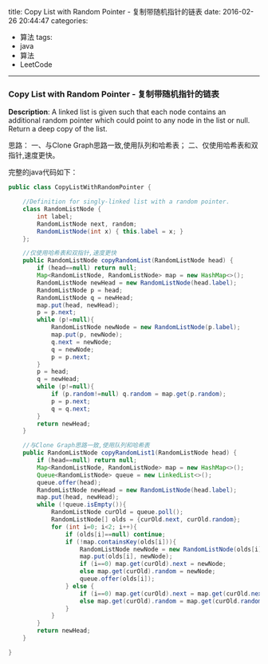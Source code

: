 




title: Copy List with Random Pointer - 复制带随机指针的链表
date: 2016-02-26 20:44:47
categories: 
- 算法
tags: 
- java
- 算法
- LeetCode
<!--updated: 2016-02-26 21:40:47-->
---

### Copy List with Random Pointer - 复制带随机指针的链表
**Description**: A linked list is given such that each node contains an additional random pointer which could point to any node in the list or null. Return a deep copy of the list.
 
思路：
一、与Clone Graph思路一致,使用队列和哈希表；
二、仅使用哈希表和双指针,速度更快。

完整的java代码如下：

```java
public class CopyListWithRandomPointer {

    //Definition for singly-linked list with a random pointer.
    class RandomListNode {
        int label;
        RandomListNode next, random;
        RandomListNode(int x) { this.label = x; }
    };

    //仅使用哈希表和双指针,速度更快
    public RandomListNode copyRandomList(RandomListNode head) {
        if (head==null) return null;
        Map<RandomListNode, RandomListNode> map = new HashMap<>();
        RandomListNode newHead = new RandomListNode(head.label);
        RandomListNode p = head;
        RandomListNode q = newHead;
        map.put(head, newHead);
        p = p.next;
        while (p!=null){
            RandomListNode newNode = new RandomListNode(p.label);
            map.put(p, newNode);
            q.next = newNode;
            q = newNode;
            p = p.next;
        }
        p = head;
        q = newHead;
        while (p!=null){
            if (p.random!=null) q.random = map.get(p.random);
            p = p.next;
            q = q.next;
        }
        return newHead;
    }

    //与Clone Graph思路一致,使用队列和哈希表
    public RandomListNode copyRandomList1(RandomListNode head) {
        if (head==null) return null;
        Map<RandomListNode, RandomListNode> map = new HashMap<>();
        Queue<RandomListNode> queue = new LinkedList<>();
        queue.offer(head);
        RandomListNode newHead = new RandomListNode(head.label);
        map.put(head, newHead);
        while (!queue.isEmpty()){
            RandomListNode curOld = queue.poll();
            RandomListNode[] olds = {curOld.next, curOld.random};
            for (int i=0; i<2; i++){
                if (olds[i]==null) continue;
                if (!map.containsKey(olds[i])){
                    RandomListNode newNode = new RandomListNode(olds[i].label);
                    map.put(olds[i], newNode);
                    if (i==0) map.get(curOld).next = newNode;
                    else map.get(curOld).random = newNode;
                    queue.offer(olds[i]);
                } else {
                    if (i==0) map.get(curOld).next = map.get(curOld.next);
                    else map.get(curOld).random = map.get(curOld.random);
                }
            }
        }
        return newHead;
    }

}
```
